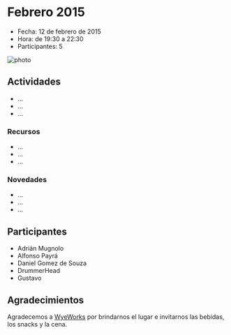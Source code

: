 # Febrero 2015

* Fecha: 12 de febrero de 2015
* Hora: de 19:30 a 22:30
* Participantes: 5

![photo](./photo.jpg)

## Actividades

* ...
* ...
* ...

### Recursos

* ...
* ...
* ...

### Novedades

* ...
* ...
* ...

## Participantes

* Adrián Mugnolo
* Alfonso Payrá
* Daniel Gomez de Souza
* DrummerHead
* Gustavo

## Agradecimientos

Agradecemos a [WyeWorks](http://example.com/) por brindarnos el lugar e invitarnos las bebidas, los snacks y la cena.
